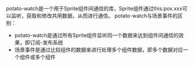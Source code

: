 potato-watch是一个用于Sprite组件间通信的库，Sprite组件通过this.pox.xxx可以监听，获取和修改共用数据，从而进行通信。
potato-watch与场景事件的区别：
 * potato-watch是通过所有Sprite组件监听同一个数据来达到组件间通信的效果，即订阅-发布系统
 * 场景事件是通过比较组件的数据来进行处理多个组件数据，即多个数据对应一个组件或多个组件